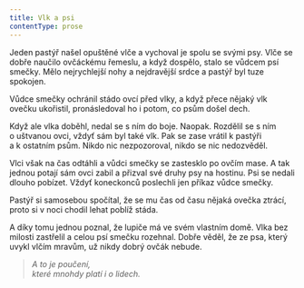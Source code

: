 ```yaml
---
title: Vlk a psi
contentType: prose
---
```


  

Jeden pastýř našel opuštěné vlče a vychoval je spolu se svými psy. Vlče se dobře naučilo ovčáckému řemeslu, a když dospělo, stalo se vůdcem psí smečky. Mělo nejrychlejší nohy a nejdravější srdce a pastýř byl tuze spokojen.

Vůdce smečky ochránil stádo ovcí před vlky, a když přece nějaký vlk ovečku ukořistil, pronásledoval ho i potom, co psům došel dech.

Když ale vlka doběhl, nedal se s ním do boje. Naopak. Rozdělil se s ním o uštvanou ovci, vždyť sám byl také vlk. Pak se zase vrátil k pastýři a k ostatním psům. Nikdo nic nezpozoroval, nikdo se nic nedozvěděl.

Vlci však na čas odtáhli a vůdci smečky se zastesklo po ovčím mase. A tak jednou potají sám ovci zabil a přizval své druhy psy na hostinu. Psi se nedali dlouho pobízet. Vždyť koneckonců poslechli jen příkaz vůdce smečky.

Pastýř si samosebou spočítal, že se mu čas od času nějaká ovečka ztrácí, proto si v noci chodil lehat poblíž stáda.

A díky tomu jednou poznal, že lupiče má ve svém vlastním domě. Vlka bez milosti zastřelil a celou psí smečku rozehnal. Dobře věděl, že ze psa, který uvykl vlčím mravům, už nikdy dobrý ovčák nebude.

> _A to je poučení,  
> které mnohdy platí i o lidech._
